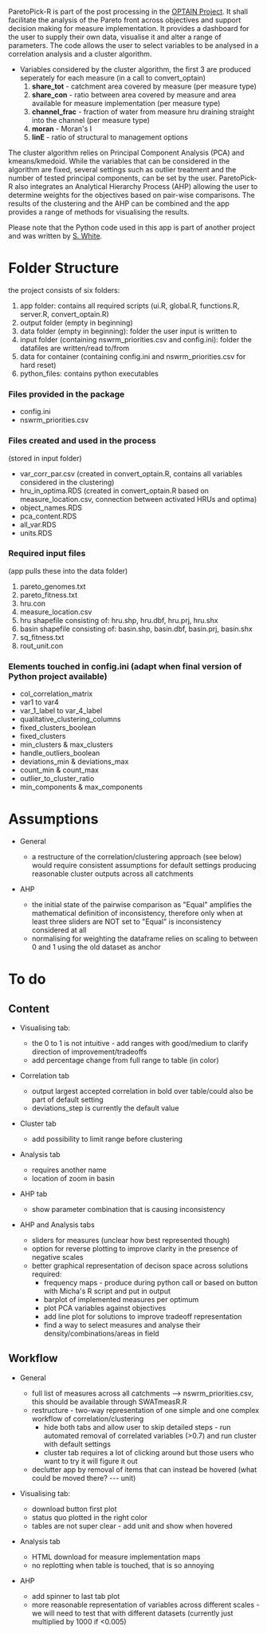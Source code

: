 ParetoPick-R is part of the post processing in the [OPTAIN Project](https://www.optain.eu/). It shall facilitate the analysis of the Pareto front across objectives and support decision making for measure implementation.
It provides a dashboard for the user to supply their own data, visualise it and alter a range of parameters. 
The code allows the user to select variables to be analysed in a correlation analysis and a cluster algorithm. 

* Variables considered by the cluster algorithm, the first 3 are produced seperately for each measure (in a call to convert_optain)
  1. **share_tot** - catchment area covered by measure (per measure type) 
  2. **share_con** - ratio between area covered by measure and area available for measure implementation (per measure type) 
  3. **channel_frac** - fraction of water from measure hru draining straight into the channel (per measure type) 
  4. **moran** - Moran's I 
  5. **linE** - ratio of structural to management options 


The cluster algorithm relies on Principal Component Analysis (PCA) and kmeans/kmedoid. While the variables that can be considered in 
the algorithm are fixed, several settings such as outlier treatment and the number of tested principal components, can be set by the user. 
ParetoPick-R also integrates an Analytical Hierarchy Process (AHP) allowing the user to determine weights for the objectives based on pair-wise comparisons. The results of the clustering and the AHP can be combined and the app provides a range of methods for visualising the results.

Please note that the Python code used in this app is part of another project and was written by [S. White](https://github.com/SydneyEWhite).

# Folder Structure
the project consists of six folders:
1. app folder: contains all required scripts (ui.R, global.R, functions.R, server.R, convert_optain.R)
2. output folder (empty in beginning)
3. data folder (empty in beginning): folder the user input is written to
4. input folder (containing nswrm_priorities.csv and config.ini): folder the datafiles are written/read to/from 
5. data for container (containing config.ini and nswrm_priorities.csv for hard reset)
6. python_files: contains python executables 

### Files provided in the package
* config.ini 
* nswrm_priorities.csv 

### Files created and used in the process
(stored in input folder)
* var_corr_par.csv (created in convert_optain.R, contains all variables considered in the clustering)
* hru_in_optima.RDS (created in convert_optain.R based on measure_location.csv, connection between activated HRUs and optima)
* object_names.RDS
* pca_content.RDS
* all_var.RDS
* units.RDS

### Required input files 
(app pulls these into the data folder)
1. pareto_genomes.txt
2. pareto_fitness.txt
3. hru.con
4. measure_location.csv
5. hru shapefile consisting of: hru.shp, hru.dbf, hru.prj, hru.shx
6. basin shapefile consisting of: basin.shp, basin.dbf, basin.prj, basin.shx
7. sq_fitness.txt
8. rout_unit.con

### Elements touched in config.ini (adapt when final version of Python project available)
* col_correlation_matrix
* var1 to var4
* var_1_label to var_4_label
* qualitative_clustering_columns
* fixed_clusters_boolean
* fixed_clusters
* min_clusters & max_clusters
* handle_outliers_boolean
* deviations_min & deviations_max
* count_min & count_max
* outlier_to_cluster_ratio
* min_components & max_components

# Assumptions
* General
  * a restructure of the correlation/clustering approach (see below) would require consistent assumptions for default settings producing reasonable cluster outputs across all catchments

* AHP
  * the initial state of the pairwise comparison as "Equal" amplifies the mathematical definition of inconsistency, therefore only when at least three sliders are NOT set to "Equal" is inconsistency considered at all
  * normalising for weighting the dataframe relies on scaling to between 0 and 1 using the old dataset as anchor

# To do
## Content
* Visualising tab:
  * the 0 to 1 is not intuitive - add ranges with good/medium to clarify direction of improvement/tradeoffs
  * add percentage change from full range to table (in color)

* Correlation tab
  * output largest accepted correlation in bold over table/could also be part of default setting
  * deviations_step is currently the default value 

* Cluster tab
  * add possibility to limit range before clustering

* Analysis tab
  * requires another name
  * location of zoom in basin

* AHP tab
  * show parameter combination that is causing inconsistency

* AHP and Analysis tabs
  * sliders for measures (unclear how best represented though)
  * option for reverse plotting to improve clarity in the presence of negative scales
  * better graphical representation of decison space across solutions required:
    * frequency maps - produce during python call or based on button with Micha's R script and put in output
    * barplot of implemented measures per optimum
    * plot PCA variables against objectives
    * add line plot for solutions to improve tradeoff representation
    * find a way to select measures and analyse their density/combinations/areas in field


## Workflow
* General
  * full list of measures across all catchments --> nswrm_priorities.csv, this should be available through SWATmeasR.R
  * restructure - two-way representation of one simple and one complex workflow of correlation/clustering
    * hide both tabs and allow user to skip detailed steps - run automated removal of correlated variables (>0.7) and run cluster with default settings
    * cluster tab requires a lot of clicking around but those users who want to try it will figure it out
  * declutter app by removal of items that can instead be hovered (what could be moved there? --- unit)

* Visualising tab:
  * download button first plot
  * status quo plotted in the right color
  * tables are not super clear - add unit and show when hovered

* Analysis tab
  * HTML download for measure implementation maps
  * no replotting when table is touched, that is so annoying

* AHP
  * add spinner to last tab plot
  * more reasonable representation of variables across different scales - we will need to test that with different datasets (currently just multiplied by 1000 if <0.005)
